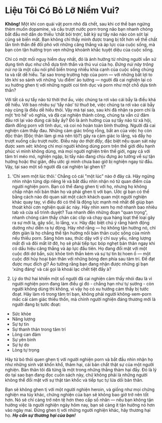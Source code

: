 # Liệu Tôi Có Bỏ Lỡ Niềm Vui?

**Không!** Một khi con quái vật porn nhỏ đã chết, sau khi cơ thể bạn ngừng thèm muốn dopamine, và cầu trượt nước porn trong não bạn nhanh chóng bắt đầu mờ dần do thiếu ‘chất bôi trơn’, bất kỳ sự tẩy não nào còn sót lại cũng sẽ biến mất. Bạn không chỉ thấy mình được trang bị tốt hơn về thể chất lẫn tinh thần để đối phó với những căng thẳng và áp lực của cuộc sống, mà bạn còn tận hưởng trọn vẹn những khoảnh khắc tuyệt diệu của cuộc sống.

Chỉ có một mối nguy hiểm duy nhất, đó là ảnh hưởng từ những người vẫn sử dụng tình dục như chỗ dựa tinh thần và thú vui của họ. *Đứng núi này trông núi nọ* là một câu nói phổ biến trong nhiều khía cạnh của cuộc sống chúng ta và rất dễ hiểu. Tại sao trong trường hợp của porn — với những bất lợi to lớn khi so sánh với những ‘ưu điểm’ ảo tưởng — người đã cai nghiện lại có xu hướng ghen tị với những người coi tình dục và porn như một chỗ dựa tinh thần?

Với tất cả sự tẩy não từ thời thơ ấu, việc chúng ta rơi vào cái bẫy là điều khá dễ hiểu. Với bao nhiêu sự ‘tẩy não’ từ thuở bé, việc chúng ta rơi vào cái bẫy này cũng là điều dễ hiểu thôi. Vậy mà tại sao, sau khi đã nhận ra porn chỉ là một ‘trò hề’ vô nghĩa, và đã cai nghiện thành công, chúng ta vẫn cứ đâm đầu rơi lại vào đúng cái bẫy ấy? Đó là ảnh hưởng của sự tẩy não từ xã hội, đánh đồng porn với tình dục, và coi nó hoàn toàn bình thường. Người đã cai nghiện cảm thấy đau. Những cảm giác trống rỗng, bất an của việc họ còn độc thân (Độc thân làm gì mà nên tội?) gây ra cảm giác lo lắng, và đẩy họ trượt xuống cầu trượt nước. Điều này _ảo thật đấy_, đặc biệt nếu quan sát này được xem xét: không chỉ mọi người không dùng porn trên thế giới đều hạnh phúc vì mình không dùng, mà mọi người nghiện trên thế giới, ngay cả với tâm trí méo mó, nghiện ngập, bị tẩy não đang chịu đựng ảo tưởng về sự tận hưởng hoặc thư giãn, đều ước gì mình chưa bao giờ bị nghiện ngay từ đầu. Vậy, tại sao một số người đã cai nghiện lại ghen tị?

1. ‘Chỉ xem một lúc thôi.’ Chẳng có cái "một lúc" nào ở đây cả. Hãy ngừng nhìn nhận từng dịp riêng lẻ và bắt đầu nhìn nhận nó từ quan điểm của người nghiện porn. Bạn có thể đang ghen tị với họ, nhưng họ không chấp nhận nổi bản thân họ và phải ghen tị với bạn. Ước gì bạn có thể bằng cách nào đó quan sát một cách khách quan một người nghiện khác quay tay, vì điều đó có thể là động lực mạnh mẽ nhất để giúp bạn thoát khỏi cơn nghiện quái ác này. Hãy nhìn xem họ mở nhanh bao nhiêu tab và cửa sổ trình duyệt? Tua nhanh đến những đoạn "quan trọng", nhanh chóng cảm thấy chán các clip và chạy qua hàng loạt thể loại gây ra sự mới lạ, gây sốc, lo lắng, v.v. Hãy đặc biệt chú ý rằng hành động dường như diễn ra tự động. Hãy nhớ rằng — họ không tận hưởng nó, chỉ đơn giản là họ chẳng thể tận hưởng nổi bản thân cuộc sống của mình nếu thiếu porn. Sáng hôm sau, thức dậy với ý chí suy yếu, năng lượng mất đi và đôi mắt lờ đờ, họ sẽ phải tiếp tục bóp nghẹt bản thân ngay khi có dấu hiệu căng thẳng và áp lực đầu tiên. Họ đang đối mặt với một cuộc đời dơ bẩn, sức khỏe tinh thần kém và sự tự tin bị hoen ố — một cuộc đời hủy hoại bản thân với những bóng đen phía sau tâm trí. Để đạt được mục đích gì? Ảo tưởng rằng bạn đang nhận được những gì bạn ‘xứng đáng’ và cái gọi là khoái lạc chết tiệt đấy à?

2. Lý do thứ hai khiến một số người đã cai nghiện cảm thấy nhói đau là vì người nghiện porn đang làm điều gì đó - chẳng hạn như tự sướng - còn người không dùng thì không, vì vậy họ có xu hướng cảm thấy bị tước đoạt. Hãy làm rõ trong tâm trí bạn, không phải người không-xem-porn mắc cái cảm giác thiếu thốn, mà chính người nghiện đáng thương mới là người đang bị tước đoạt:

* Sức khỏe
* Năng lượng
* Sự tự tin
* Sự thanh thản trong tâm trí
* Lòng can đảm
* Sự yên bình
* Sự tự do
* Lòng tự trọng

Hãy từ bỏ thói quen ghen tị với người nghiện porn và bắt đầu nhìn nhận họ như những sinh vật khốn khổ, thảm hại, cái bản chất thật sự của một người nghiện. Bản thân tôi đã từng là một trong những thằng thảm hại đấy. Đó là lý do tại sao bạn đang đọc cuốn sách này, chứ không phải là những người không thể đối mặt với sự thật tàn khốc và tiếp tục tự lừa dối bản thân.

Bạn sẽ không ghen tị với một người nghiện heroin, và giống như mọi chứng nghiện ma túy khác, chứng nghiện của bạn sẽ không bao giờ trở nên tốt hơn. Nó sẽ chỉ càng trở nên tệ hơn theo cấp số nhân — nếu bạn không tận hưởng việc là người nghiện ngày hôm nay, bạn sẽ càng ít tận hưởng nó hơn vào ngày mai. Đừng ghen tị với những người nghiện khác, hãy thương hại họ. ***Họ cần sự thương hại của bạn!***